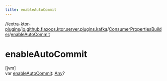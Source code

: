 ```yaml
---
title: enableAutoCommit
---
```


//[extra-ktor-plugins](../../../index.md)/[io.github.flaxoos.ktor.server.plugins.kafka](../index.md)/[ConsumerPropertiesBuilder](index.md)/[enableAutoCommit](enable-auto-commit.md)

# enableAutoCommit

[jvm]\
var [enableAutoCommit](enable-auto-commit.md): [Any](https://kotlinlang.org/api/latest/jvm/stdlib/kotlin/-any/index.md)?





